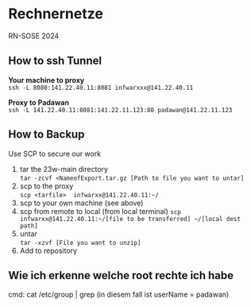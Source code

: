 # Rechnernetze
RN-SOSE 2024
## How to ssh Tunnel
**Your machine to proxy** \
`ssh -L 8080:141.22.40.11:8081 infwarxxx@141.22.40.11`

**Proxy to Padawan** \
`ssh -L 141.22.40.11:8081:141.22.11.123:80 padawan@141.22.11.123`

## How to Backup
Use SCP to secure our work
1. tar the 23w-main directory\
   `tar -zcvf <NameofExport.tar.gz [Path to file you want to untar]`
3. scp to the proxy\
   `scp <tarfile>  infwarxx@141.22.40.11:~/`
4. scp to your own machine (see above)
5. scp from remote to local (from local terminal)
   `scp infwarxx@141.22.40.11:~/[file to be transferred] ~/[local dest path]`
7. untar\
  `tar -xzvf [File you want to unzip]`
8. Add to repository

## Wie ich erkenne welche root rechte ich habe
cmd: cat /etc/group | grep <userName>    (in diesem fall ist userName = padawan)
